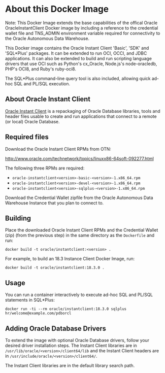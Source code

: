 # About this Docker Image

Note: This Docker Image extends the base capabilities of the offical Oracle OracleInstantClient Docker image by including a reference to the credential wallet file and  TNS_ADMIN environment variable required for connectivity to the Oracle Autonomous Data Warehouse.

This Docker image contains the Oracle Instant Client 'Basic', 'SDK' and 'SQL*Plus' packages.  It can be extended to run OCI, OCCI, and JDBC applications.  It can also be extended to build and run scripting language drivers that use OCI such as Python's cx_Oracle, Node.js's node-oracledb, PHP's OCI8, and Ruby's ruby-oci8.  

The SQL*Plus command-line query tool is also included, allowing quick ad-hoc SQL and PL/SQL execution.

## About Oracle Instant Client

[Oracle Instant Client](http://www.oracle.com/technetwork/database/features/instant-client/) is a repackaging of Oracle Database libraries, tools and header files usable to create and run applications that connect to a remote (or local) Oracle Database.

## Required files

Download the Oracle Instant Client RPMs from OTN:

http://www.oracle.com/technetwork/topics/linuxx86-64soft-092277.html

The following three RPMs are required:

- `oracle-instantclient<version>-basic-<version>-1.x86_64.rpm`
- `oracle-instantclient<version>-devel-<version>-1.x86_64.rpm`
- `oracle-instantclient<version>-sqlplus-<version>-1.x86_64.rpm`

Download the Credential Wallet zipfile from the Oracle Autonomous Data Warehouse Instance that you plan to connect to.

## Building

Place the downloaded Oracle Instant Client RPMs and the Credential Wallet (zip) (from the previous step) in the
same directory as the `Dockerfile` and run:

```
docker build -t oracle/instantclient:<version> .
```

For example, to build an 18.3 Instance Client Docker Image, run:

```
docker build -t oracle/instantclient:18.3.0 .
```


## Usage

You can run a container interactively to execute ad-hoc SQL and PL/SQL statements in SQL*Plus:

```
docker run -ti --rm oracle/instantclient:18.3.0 sqlplus hr/welcome@example.com/pdborcl
```

## Adding Oracle Database Drivers

To extend the image with optional Oracle Database drivers, follow your desired driver installation steps.  The Instant Client libraries are in `/usr/lib/oracle/<version>/client64/lib` and the Instant Client headers are in `/usr/include/oracle/<version>/client64/`.

The Instant Client libraries are in the default library search path.
